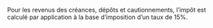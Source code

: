 Pour les revenus des créances, dépôts et cautionnements, l’impôt est calculé par application à la base d’imposition d’un taux de 15%.